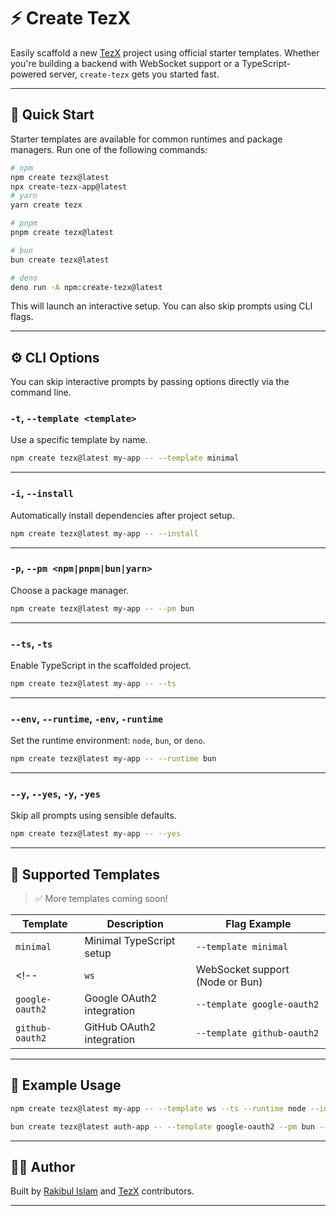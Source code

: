 # ⚡ Create TezX

Easily scaffold a new [TezX](https://github.com/tezxjs/tezx) project using official starter templates. Whether you're building a backend with WebSocket support or a TypeScript-powered server, `create-tezx` gets you started fast.

---

## 🚀 Quick Start

Starter templates are available for common runtimes and package managers. Run one of the following commands:

```bash
# npm
npm create tezx@latest
npx create-tezx-app@latest
# yarn
yarn create tezx

# pnpm
pnpm create tezx@latest

# bun
bun create tezx@latest

# deno
deno run -A npm:create-tezx@latest
````

This will launch an interactive setup. You can also skip prompts using CLI flags.

---

## ⚙️ CLI Options

You can skip interactive prompts by passing options directly via the command line.

### `-t`, `--template <template>`

Use a specific template by name.

```bash
npm create tezx@latest my-app -- --template minimal
```

---

### `-i`, `--install`

Automatically install dependencies after project setup.

```bash
npm create tezx@latest my-app -- --install
```

---

### `-p`, `--pm <npm|pnpm|bun|yarn>`

Choose a package manager.

```bash
npm create tezx@latest my-app -- --pm bun
```

---

### `--ts`, `-ts`

Enable TypeScript in the scaffolded project.

```bash
npm create tezx@latest my-app -- --ts
```

---

### `--env`, `--runtime`, `-env`, `-runtime`

Set the runtime environment: `node`, `bun`, or `deno`.

```bash
npm create tezx@latest my-app -- --runtime bun
```

---

### `--y`, `--yes`, `-y`, `-yes`

Skip all prompts using sensible defaults.

```bash
npm create tezx@latest my-app -- --yes
```

---

## 📁 Supported Templates

> ✅ More templates coming soon!

| Template        | Description                     | Flag Example               |
| --------------- | ------------------------------- | -------------------------- |
| `minimal`       | Minimal TypeScript setup        | `--template minimal`       |
<!-- | `ws`            | WebSocket support (Node or Bun) | `--template ws`            | -->
| `google-oauth2` | Google OAuth2 integration       | `--template google-oauth2` |
| `github-oauth2` | GitHub OAuth2 integration       | `--template github-oauth2` |

---

## 🧪 Example Usage

```bash
npm create tezx@latest my-app -- --template ws --ts --runtime node --install
```

```bash
bun create tezx@latest auth-app -- --template google-oauth2 --pm bun --yes
```

---

## 🧑‍💻 Author

Built by [Rakibul Islam](https://github.com/srakib17)
and [TezX](https://github.com/tezxjs/tezx) contributors.

---
